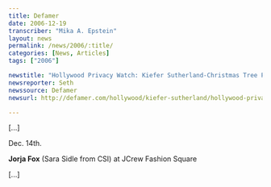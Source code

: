 ```yaml
---
title: Defamer
date: 2006-12-19
transcriber: "Mika A. Epstein"
layout: news
permalink: /news/2006/:title/
categories: [News, Articles]
tags: ["2006"]

newstitle: "Hollywood Privacy Watch: Kiefer Sutherland-Christmas Tree Peace Accord Still In Effect  "
newsreporter: Seth
newssource: Defamer
newsurl: http://defamer.com/hollywood/kiefer-sutherland/hollywood-privacywatch-kiefer-sutherland+christmas-tree-peace-accord-still-in-effect-223093.php

---
```


[...]

Dec. 14th.

**Jorja Fox** (Sara Sidle from CSI) at JCrew Fashion Square

[...]
